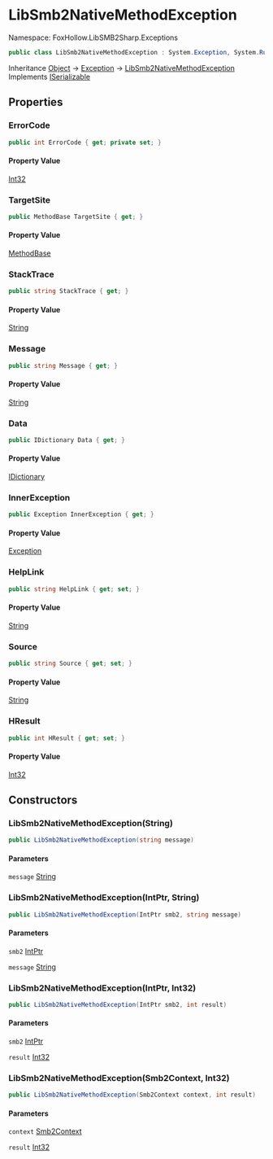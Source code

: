 # LibSmb2NativeMethodException

Namespace: FoxHollow.LibSMB2Sharp.Exceptions



```csharp
public class LibSmb2NativeMethodException : System.Exception, System.Runtime.Serialization.ISerializable
```

Inheritance [Object](https://docs.microsoft.com/en-us/dotnet/api/system.object) → [Exception](https://docs.microsoft.com/en-us/dotnet/api/system.exception) → [LibSmb2NativeMethodException](./foxhollow.libsmb2sharp.exceptions.libsmb2nativemethodexception.md)<br>
Implements [ISerializable](https://docs.microsoft.com/en-us/dotnet/api/system.runtime.serialization.iserializable)

## Properties

### **ErrorCode**



```csharp
public int ErrorCode { get; private set; }
```

#### Property Value

[Int32](https://docs.microsoft.com/en-us/dotnet/api/system.int32)<br>

### **TargetSite**



```csharp
public MethodBase TargetSite { get; }
```

#### Property Value

[MethodBase](https://docs.microsoft.com/en-us/dotnet/api/system.reflection.methodbase)<br>

### **StackTrace**



```csharp
public string StackTrace { get; }
```

#### Property Value

[String](https://docs.microsoft.com/en-us/dotnet/api/system.string)<br>

### **Message**



```csharp
public string Message { get; }
```

#### Property Value

[String](https://docs.microsoft.com/en-us/dotnet/api/system.string)<br>

### **Data**



```csharp
public IDictionary Data { get; }
```

#### Property Value

[IDictionary](https://docs.microsoft.com/en-us/dotnet/api/system.collections.idictionary)<br>

### **InnerException**



```csharp
public Exception InnerException { get; }
```

#### Property Value

[Exception](https://docs.microsoft.com/en-us/dotnet/api/system.exception)<br>

### **HelpLink**



```csharp
public string HelpLink { get; set; }
```

#### Property Value

[String](https://docs.microsoft.com/en-us/dotnet/api/system.string)<br>

### **Source**



```csharp
public string Source { get; set; }
```

#### Property Value

[String](https://docs.microsoft.com/en-us/dotnet/api/system.string)<br>

### **HResult**



```csharp
public int HResult { get; set; }
```

#### Property Value

[Int32](https://docs.microsoft.com/en-us/dotnet/api/system.int32)<br>

## Constructors

### **LibSmb2NativeMethodException(String)**



```csharp
public LibSmb2NativeMethodException(string message)
```

#### Parameters

`message` [String](https://docs.microsoft.com/en-us/dotnet/api/system.string)<br>

### **LibSmb2NativeMethodException(IntPtr, String)**



```csharp
public LibSmb2NativeMethodException(IntPtr smb2, string message)
```

#### Parameters

`smb2` [IntPtr](https://docs.microsoft.com/en-us/dotnet/api/system.intptr)<br>

`message` [String](https://docs.microsoft.com/en-us/dotnet/api/system.string)<br>

### **LibSmb2NativeMethodException(IntPtr, Int32)**



```csharp
public LibSmb2NativeMethodException(IntPtr smb2, int result)
```

#### Parameters

`smb2` [IntPtr](https://docs.microsoft.com/en-us/dotnet/api/system.intptr)<br>

`result` [Int32](https://docs.microsoft.com/en-us/dotnet/api/system.int32)<br>

### **LibSmb2NativeMethodException(Smb2Context, Int32)**



```csharp
public LibSmb2NativeMethodException(Smb2Context context, int result)
```

#### Parameters

`context` [Smb2Context](./foxhollow.libsmb2sharp.smb2context.md)<br>

`result` [Int32](https://docs.microsoft.com/en-us/dotnet/api/system.int32)<br>
